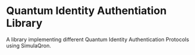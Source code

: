 Quantum Identity Authentiation Library
======================================

A library implementing different Quantum Identity Authentication Protocols using SimulaQron.

